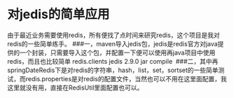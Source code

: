 ﻿# 对jedis的简单应用
 由于最近业务需要使用redis，所有便找了点时间来研究redis，这个项目是我对redis的一些简单练手。
 ###一，maven导入jedis包，jedis是redis官方对java提供的一个封装，只需要导入这个包，并配置一下便可以使用再java项目中使用redis，而且也比较简单
 <dependency>
    	<groupId>redis.clients</groupId>
    	<artifactId>jedis</artifactId>
    	<version>2.9.0</version>
    	<type>jar</type>
    	<scope>compile</scope>
	</dependency>
  ###二，其中再springDateRedis下是对redis的字符串，hash，list，set，sortset的一些简单测试，而redis.properties是对redis的配置文件，当然也可以不用在这里面配置，我这里就没有用，直接在RedisUtil里面配置也可以。
